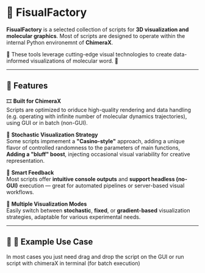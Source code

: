 # 🎨 FisualFactory

**FisualFactory** is a selected collection of scripts for **3D visualization and molecular graphics**. Most of scripts are designed to operate within the internal Python environemnt of **ChimeraX**.

🔭 These tools leverage cutting-edge visual technologies to create data-informed visualizations of molecular word. 🧬

---

## 🚀 Features

🎞️ **Built for ChimeraX**  
  Scripts are optimized to oriduce high-quality rendering and data handling (e.g. operating with infinite number of molecular dynamics trajectories), using GUI or in batch (non-GUI).

🎲 **Stochastic Visualization Strategy**  
  Some scripts impmement a **"Casino-style"** approach, adding a unique flavor of controlled randomness to the parameters of main functions, **Adding a "bluff" boost**, injecting occasional visual variability for creative representation.

🤖 **Smart Feedback**  
  Most scripts offer **intuitive console outputs** and **support headless (no-GUI)** execution — great for automated pipelines or server-based visual workflows.

🎥 **Multiple Visualization Modes**  
  Easily switch between **stochastic**, **fixed**, or **gradient-based** visualization strategies, adaptable for various experimental needs.

---

## 🔮 🐍 Example Use Case

In most cases you just need drag and drop the script on the GUI or run script with chimeraX in terminal (for batch execution)
